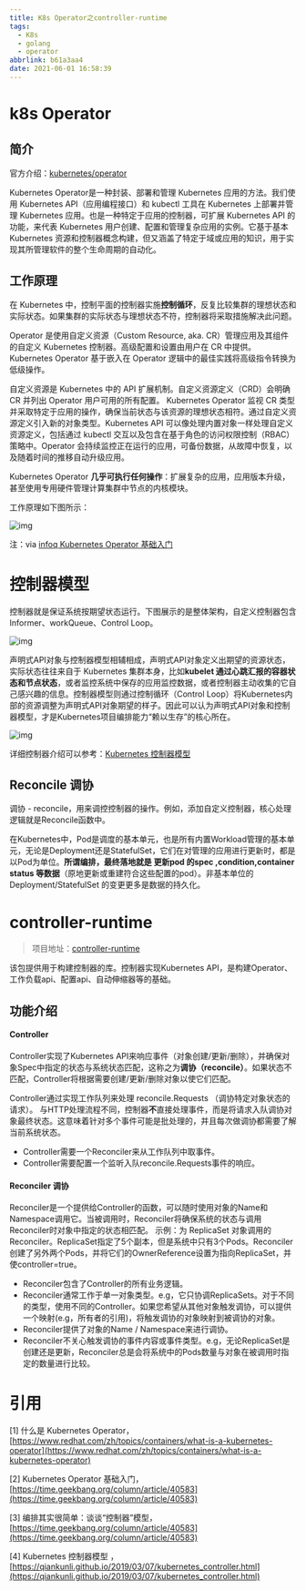 ```yaml
---
title: K8s Operator之controller-runtime
tags:
  - K8s
  - golang
  - operator
abbrlink: b61a3aa4
date: 2021-06-01 16:58:39
---
```


# k8s Operator

## 简介

官方介绍：[kubernetes/operator](https://kubernetes.io/zh/docs/concepts/extend-kubernetes/operator/)

Kubernetes Operator是一种封装、部署和管理 Kubernetes 应用的方法。我们使用 Kubernetes API（应用编程接口）和 kubectl 工具在 Kubernetes 上部署并管理 Kubernetes 应用。也是一种特定于应用的控制器，可扩展 Kubernetes API 的功能，来代表 Kubernetes 用户创建、配置和管理复杂应用的实例。它基于基本 Kubernetes 资源和控制器概念构建，但又涵盖了特定于域或应用的知识，用于实现其所管理软件的整个生命周期的自动化。 

## 工作原理

在 Kubernetes 中，控制平面的控制器实施**控制循环**，反复比较集群的理想状态和实际状态。如果集群的实际状态与理想状态不符，控制器将采取措施解决此问题。 

Operator 是使用自定义资源（Custom Resource, aka. CR）管理应用及其组件的自定义 Kubernetes 控制器。高级配置和设置由用户在 CR 中提供。Kubernetes Operator 基于嵌入在 Operator 逻辑中的最佳实践将高级指令转换为低级操作。

自定义资源是 Kubernetes 中的 API 扩展机制。自定义资源定义（CRD）会明确 CR 并列出 Operator 用户可用的所有配置。 Kubernetes Operator 监视 CR 类型并采取特定于应用的操作，确保当前状态与该资源的理想状态相符。通过自定义资源定义引入新的对象类型。Kubernetes API 可以像处理内置对象一样处理自定义资源定义，包括通过 kubectl 交互以及包含在基于角色的访问权限控制（RBAC）策略中。Operator 会持续监控正在运行的应用，可备份数据，从故障中恢复，以及随着时间的推移自动升级应用。 

Kubernetes Operator **几乎可执行任何操作**：扩展复杂的应用，应用版本升级，甚至使用专用硬件管理计算集群中节点的内核模块。

工作原理如下图所示：

![img](https://static001.infoq.cn/resource/image/85/2c/854b0a8eb938905e2e01195e55f5dd2c.png)

注：via [infoq Kubernetes Operator 基础入门](https://www.infoq.cn/article/3jrwfyszlu6jatbdrtov)

# 控制器模型

控制器就是保证系统按期望状态运行。下图展示的是整体架构，自定义控制器包含Informer、workQueue、Control Loop。

![img](https://gsealy-1257917518.cos.ap-beijing.myqcloud.com/gsealy.github.io/k8s/k8s_custom_controller.png)

声明式API对象与控制器模型相辅相成，声明式API对象定义出期望的资源状态，实际状态往往来自于 Kubernetes 集群本身，比如**kubelet 通过心跳汇报的容器状态和节点状态**，或者监控系统中保存的应用监控数据，或者控制器主动收集的它自己感兴趣的信息。控制器模型则通过控制循环（Control Loop）将Kubernetes内部的资源调整为声明式API对象期望的样子。因此可以认为声明式API对象和控制器模型，才是Kubernetes项目编排能力“赖以生存”的核心所在。

![img](https://gsealy-1257917518.cos.ap-beijing.myqcloud.com/gsealy.github.io/k8s/k8s_controller_definition.PNG)

详细控制器介绍可以参考：[Kubernetes 控制器模型](https://qiankunli.github.io/2019/03/07/kubernetes_controller.html)

## Reconcile 调协

调协 - reconcile，用来调控控制器的操作。例如，添加自定义控制器，核心处理逻辑就是Reconcile函数中。

在Kubernetes中，Pod是调度的基本单元，也是所有内置Workload管理的基本单元，无论是Deployment还是StatefulSet，它们在对管理的应用进行更新时，都是以Pod为单位。**所谓编排，最终落地就是 更新pod 的spec ,condition,container status 等数据**（原地更新或重建符合这些配置的pod）。非基本单位的 Deployment/StatefulSet 的变更更多是数据的持久化。

# controller-runtime

> 项目地址：[controller-runtime](https://github.com/kubernetes-sigs/controller-runtime)

该包提供用于构建控制器的库。控制器实现Kubernetes API，是构建Operator、工作负载api、配置api、自动伸缩器等的基础。

## 功能介绍

#### Controller

Controller实现了Kubernetes API来响应事件（对象创建/更新/删除），并确保对象Spec中指定的状态与系统状态匹配，这称之为**调协（reconcile）**。如果状态不匹配，Controller将根据需要创建/更新/删除对象以使它们匹配。

Controller通过实现工作队列来处理 reconcile.Requests （调协特定对象状态的请求）。
与HTTP处理流程不同，控制器**不**直接处理事件，而是将请求入队调协对象最终状态。这意味着针对多个事件可能是批处理的，并且每次做调协都需要了解当前系统状态。

* Controller需要一个Reconciler来从工作队列中取事件。
* Controller需要配置一个监听入队reconcile.Requests事件的响应。

#### Reconciler 调协

Reconciler是一个提供给Controller的函数，可以随时使用对象的Name和Namespace调用它。当被调用时，Reconciler将确保系统的状态与调用Reconciler时对象中指定的状态相匹配。
示例：为 ReplicaSet 对象调用的Reconciler。ReplicaSet指定了5个副本，但是系统中只有3个Pods。Reconciler创建了另外两个Pods，并将它们的OwnerReference设置为指向ReplicaSet，并使controller=true。

* Reconciler包含了Controller的所有业务逻辑。
* Reconciler通常工作于单一对象类型。e.g，它只协调ReplicaSets。对于不同的类型，使用不同的Controller。如果您希望从其他对象触发调协，可以提供一个映射(e.g，所有者的引用)，将触发调协的对象映射到被调协的对象。
* Reconciler提供了对象的Name / Namespace来进行调协。
* Reconciler不关心触发调协的事件内容或事件类型。e.g，无论ReplicaSet是创建还是更新，Reconciler总是会将系统中的Pods数量与对象在被调用时指定的数量进行比较。


# 引用


[1] 什么是 Kubernetes Operator，[https://www.redhat.com/zh/topics/containers/what-is-a-kubernetes-operator](https://www.redhat.com/zh/topics/containers/what-is-a-kubernetes-operator)

[2] Kubernetes Operator 基础入门，[https://time.geekbang.org/column/article/40583](https://time.geekbang.org/column/article/40583)

[3] 编排其实很简单：谈谈“控制器”模型，[https://time.geekbang.org/column/article/40583](https://time.geekbang.org/column/article/40583)

[4] Kubernetes 控制器模型 ，[https://qiankunli.github.io/2019/03/07/kubernetes_controller.html](https://qiankunli.github.io/2019/03/07/kubernetes_controller.html)
